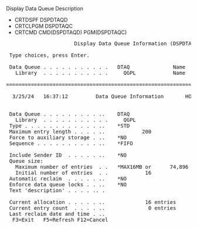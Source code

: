 Display Data Queue Description
<ul>
<li>CRTDSPF  DSPDTAQD</li>
<li>CRTCLPGM DSPDTAQC</li>
<li>CRTCMD   CMD(DSPDTAQD) PGM(DSPDTAQC)</li>
</ul>

<pre>
                      Display Data Queue Information (DSPDTAQD)
                                                             
 Type choices, press Enter.                                  
                                                             
 Data Queue . . . . . . . . . . .   DTAQ              Name       
   Library  . . . . . . . . . . .     QGPL            Name       

=============================================================================
  
  3/25/24   16:37:12         Data Queue Information       HOST        USER
                                                                            
                                                                            
 Data Queue . . . . . . . . . ..    DTAQ                                    
   Library  . . . . . . . . . . .     QGPL                                  
 Type . . . . . . . . . . . . ..    *STD                                    
 Maximum entry length . . . . ..            200                             
 Force to auxiliary storage . ..    *NO                                     
 Sequence . . . . . . . . . . ..    *FIFO                                   
                                                                            
 Include Sender ID  . . . . . ..    *NO                                     
 Queue size:                                                                
   Maximum number of entries  . .   *MAX16MB or      74,896 entries         
   Initial number of entries  . .            16                             
 Automatic reclaim  . . . . . ..    *NO                                     
 Enforce data queue locks . . ..    *NO                                     
 Text 'description' . . . . .. .                                            
                                                                            
 Current allocation . . . . . ..             16 entries                     
 Current entry count  . . . . ..              0 entries                     
 Last reclaim date and time . ..                                            
  F3=Exit   F5=Refresh F12=Cancel                                                                                                        
</pre>
